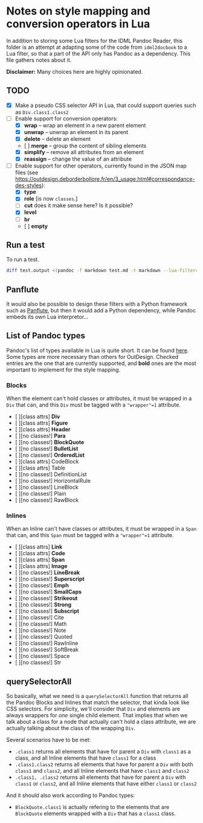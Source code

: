 # Notes on style mapping and conversion operators in Lua

In addition to storing some Lua filters for the IDML Pandoc Reader, this folder is an attempt at adapting some of the code from `idml2docbook` to a Lua filter, so that a part of the API only has Pandoc as a dependency. This file gathers notes about it.

**Disclaimer:** Many choices here are highly opinionated. 

## TODO

* [x] Make a pseudo CSS selector API in Lua, that could support queries such as `Div.class1.class2`
* [ ] Enable support for conversion operators:
    * [x] **wrap** – wrap an element in a new parent element
    * [x] **unwrap** – unwrap an element in its parent
    * [x] **delete** – delete an element
    * [ ] **merge** – group the content of sibling elements
    * [x] **simplify** – remove all attributes from an element
    * [x] **reassign** – change the value of an attribute
* [ ] Enable support for other operators, currently found in the JSON map files (see https://outdesign.deborderbollore.fr/en/3_usage.html#correspondance-des-styles):
    * [x] **type**
    * [x] **role** [is now `classes`.]
    * [ ] **cut** does it make sense here? Is it possible?
    * [x] **level**
    * [ ] **br**
    * [ ] **empty**

## Run a test

To run a test.

```bash
diff test.output <(pandoc -f markdown test.md -t markdown --lua-filter=map.lua -M map=test.json)
```

## Panflute

It would also be possible to design these filters with a Python framework such as [Panflute](https://github.com/sergiocorreia/panflute), but then it would add a Python dependency, while Pandoc embeds its own Lua interpretor...

## List of Pandoc types

Pandoc's list of types available in Lua is quite short. It can be found [here](https://pandoc.org/lua-filters.html#lua-type-reference). Some types are more necessary than others for OutDesign. Checked entries are the one that are currently supported, and **bold** ones are the most important to implement for the style mapping.

### Blocks

When the element can't hold classes or attributes, it must be wrapped in a `Div` that can, and this `Div` must be tagged with a `"wrapper"=1` attribute.

* [ ][class attrs] **Div**
* [ ][class attrs] **Figure**
* [ ][class attrs] **Header**
* [ ][no classes!] **Para**
* [ ][no classes!] **BlockQuote**
* [ ][no classes!] **BulletList**
* [ ][no classes!] **OrderedList**
* [ ][class attrs] CodeBlock
* [ ][class attrs] Table
* [ ][no classes!] DefinitionList
* [ ][no classes!] HorizontalRule
* [ ][no classes!] LineBlock
* [ ][no classes!] Plain
* [ ][no classes!] RawBlock

### Inlines

When an Inline can't have classes or attributes, it must be wrapped in a `Span` that can, and this `Span` must be tagged with a `"wrapper"=1` attribute.

* [ ][class attrs] **Link**
* [ ][class attrs] **Code**
* [ ][class attrs] **Span**
* [ ][class attrs] **Image**
* [ ][no classes!] **LineBreak**
* [ ][no classes!] **Superscript**
* [ ][no classes!] **Emph**
* [ ][no classes!] **SmallCaps**
* [ ][no classes!] **Strikeout**
* [ ][no classes!] **Strong**
* [ ][no classes!] **Subscript**
* [ ][no classes!] Cite
* [ ][no classes!] Math
* [ ][no classes!] Note
* [ ][no classes!] Quoted
* [ ][no classes!] RawInline
* [ ][no classes!] SoftBreak
* [ ][no classes!] Space
* [ ][no classes!] Str

## querySelectorAll

So basically, what we need is a `querySelectorAll` function that returns all the Pandoc Blocks and Inlines that match the selector, that kinda look like CSS selectors. For simplicity, we'll consider that `Div` and elements are always wrappers for _one_ single child element. That implies that when we talk about a class for a node that actually can't hold a class attribute, we are actually talking about the class of the wrapping `Div`.

Several scenarios have to be met:

* `.class1` returns all elements that have for parent a `Div` with `class1` as a class, and all Inline elements that have `class1` for a class
* `.class1.class2` returns all elements that have for parent a `Div` with both `class1` and `class2`, and all Inline elements that have `class1` and `class2`
* `.class1, .class2` returns all elements that have for parent a `Div` with `class1` or `class2`, and all Inline elements that have either `class1` or `class2`

And it should also work according to Pandoc types:

* `BlockQuote.class1` is actually refering to the elements that are `BlockQuote` elements wrapped with a `Div` that has a `class1` class.